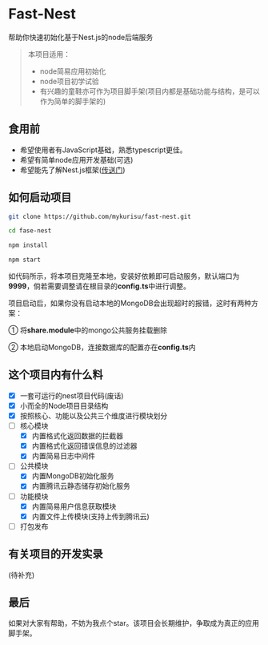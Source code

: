 #   Fast-Nest

帮助你快速初始化基于Nest.js的node后端服务

>   本项目适用：
>   -   node简易应用初始化
>   -   node项目初学试验
>   -   有兴趣的童鞋亦可作为项目脚手架(项目内都是基础功能与结构，是可以作为简单的脚手架的)

##  食用前

-   希望使用者有JavaScript基础，熟悉typescript更佳。
-   希望有简单node应用开发基础(可选)
-   希望能先了解Nest.js框架([传送门](https://github.com/nestjs/nest))

##  如何启动项目


```bash
git clone https://github.com/mykurisu/fast-nest.git

cd fase-nest

npm install

npm start
```

如代码所示，将本项目克隆至本地，安装好依赖即可启动服务，默认端口为**9999**，倘若需要调整请在根目录的**config.ts**中进行调整。

项目启动后，如果你没有启动本地的MongoDB会出现超时的报错，这时有两种方案：

①   将**share.module**中的mongo公共服务挂载删除

②   本地启动MongoDB，连接数据库的配置亦在**config.ts**内

##  这个项目内有什么料

-   [x] 一套可运行的nest项目代码(废话)
-   [x] 小而全的Node项目目录结构
-   [x] 按照核心、功能以及公共三个维度进行模块划分
-   [ ] 核心模块
    -   [x] 内置格式化返回数据的拦截器
    -   [x] 内置格式化返回错误信息的过滤器
    -   [x] 内置简易日志中间件
-   [ ] 公共模块
    -   [x] 内置MongoDB初始化服务
    -   [x] 内置腾讯云静态储存初始化服务
-   [ ] 功能模块
    -   [x] 内置简易用户信息获取模块
    -   [x] 内置文件上传模块(支持上传到腾讯云)
-   [ ] 打包发布

##  有关项目的开发实录

(待补充)

##  最后

如果对大家有帮助，不妨为我点个star。该项目会长期维护，争取成为真正的应用脚手架。
